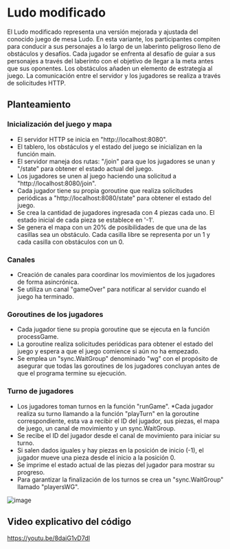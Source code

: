 # Ludo modificado
El Ludo modificado representa una versión mejorada y ajustada del conocido juego de mesa Ludo. En esta variante, los participantes compiten para conducir a sus personajes a lo largo de un laberinto peligroso lleno de obstáculos y desafíos. Cada jugador se enfrenta al desafío de guiar a sus personajes a través del laberinto con el objetivo de llegar a la meta antes que sus oponentes. Los obstáculos añaden un elemento de estrategia al juego. La comunicación entre el servidor y los jugadores se realiza a través de solicitudes HTTP.
## Planteamiento
### Inicialización del juego y mapa
* El servidor HTTP se inicia en "http://localhost:8080".
* El tablero, los obstáculos y el estado del juego se inicializan en la función main.
* El servidor maneja dos rutas: "/join" para que los jugadores se unan y "/state" para obtener el estado actual del juego.
* Los jugadores se unen al juego haciendo una solicitud a "http://localhost:8080/join".
* Cada jugador tiene su propia goroutine que realiza solicitudes periódicas a "http://localhost:8080/state" para obtener el estado del juego.
* Se crea la cantidad de jugadores ingresada con 4 piezas cada uno. El estado inicial de cada pieza se establece en '-1'.
* Se genera el mapa con un 20% de posibilidades de que una de las casillas sea un obstáculo. Cada casilla libre se representa por un 1 y cada casilla con obstáculos con un 0.
### Canales
* Creación de canales para coordinar los movimientos de los jugadores de forma asincrónica.
* Se utiliza un canal "gameOver" para notificar al servidor cuando el juego ha terminado.
### Goroutines de los jugadores
* Cada jugador tiene su propia goroutine que se ejecuta en la función processGame.
* La goroutine realiza solicitudes periódicas para obtener el estado del juego y espera a que el juego comience si aún no ha empezado.
* Se emplea un "sync.WaitGroup" denominado "wg" con el propósito de asegurar que todas las goroutines de los jugadores concluyan antes de que el programa termine su ejecución.
### Turno de jugadores
* Los jugadores toman turnos en la función "runGame".
*Cada jugador realiza su turno llamando a la función "playTurn" en la goroutine correspondiente, esta va a recibir el ID del jugador, sus piezas, el mapa de juego, un canal de movimiento y un sync.WaitGroup.
* Se recibe el ID del jugador desde el canal de movimiento para iniciar su turno.
* Si salen dados iguales y hay piezas en la posición de inicio (-1), el jugador mueve una pieza desde el inicio a la posición 0.
* Se imprime el estado actual de las piezas del jugador para mostrar su progreso.
* Para garantizar la finalización de los turnos se crea un "sync.WaitGroup" llamado "playersWG".

![image](https://github.com/weez97/concurrent_ludo/assets/63934328/dbc3487e-dc6b-4eda-a401-6f3bd30295f5)

## Video explicativo del código
https://youtu.be/8daiG1vD7dI 

